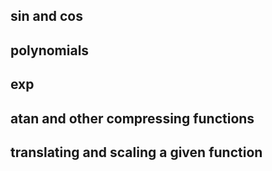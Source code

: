 ## sin and cos

## polynomials

## exp

## atan and other compressing functions

## translating and scaling a given function